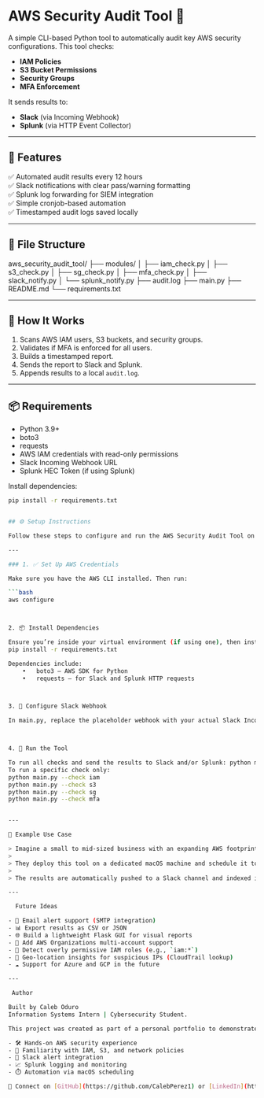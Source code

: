 # AWS Security Audit Tool 🔐

A simple CLI-based Python tool to automatically audit key AWS security configurations. This tool checks:

- **IAM Policies**
- **S3 Bucket Permissions**
- **Security Groups**
- **MFA Enforcement**

It sends results to:
- **Slack** (via Incoming Webhook)
- **Splunk** (via HTTP Event Collector)

---

## 🔧 Features

✅ Automated audit results every 12 hours  
✅ Slack notifications with clear pass/warning formatting  
✅ Splunk log forwarding for SIEM integration  
✅ Simple cronjob-based automation  
✅ Timestamped audit logs saved locally  

---

## 📁 File Structure

aws_security_audit_tool/
├── modules/
│   ├── iam_check.py
│   ├── s3_check.py
│   ├── sg_check.py
│   ├── mfa_check.py
│   ├── slack_notify.py
│   └── splunk_notify.py
├── audit.log
├── main.py
├── README.md
└── requirements.txt

---

## 🚀 How It Works

1. Scans AWS IAM users, S3 buckets, and security groups.  
2. Validates if MFA is enforced for all users.  
3. Builds a timestamped report.  
4. Sends the report to Slack and Splunk.  
5. Appends results to a local `audit.log`.

---

## 📦 Requirements

- Python 3.9+
- boto3
- requests
- AWS IAM credentials with read-only permissions
- Slack Incoming Webhook URL
- Splunk HEC Token (if using Splunk)

Install dependencies:

```bash
pip install -r requirements.txt


## ⚙️ Setup Instructions

Follow these steps to configure and run the AWS Security Audit Tool on your system.

---

### 1. ✅ Set Up AWS Credentials

Make sure you have the AWS CLI installed. Then run:

```bash
aws configure



2. 📦 Install Dependencies

Ensure you’re inside your virtual environment (if using one), then install the required Python packages:
pip install -r requirements.txt

Dependencies include:
	•	boto3 – AWS SDK for Python
	•	requests – for Slack and Splunk HTTP requests



3. 🔗 Configure Slack Webhook

In main.py, replace the placeholder webhook with your actual Slack Incoming Webhook URL:slack_webhook_url = "https://hooks.slack.com/services/your/webhook/url"



4. 📄 Run the Tool

To run all checks and send the results to Slack and/or Splunk: python main.py
To run a specific check only:
python main.py --check iam
python main.py --check s3
python main.py --check sg
python main.py --check mfa 


---

🧠 Example Use Case

> Imagine a small to mid-sized business with an expanding AWS footprint. The security team wants daily visibility into potential risks without relying on expensive enterprise tooling.  
>  
> They deploy this tool on a dedicated macOS machine and schedule it to run every 12 hours using LaunchAgents. It scans for risky IAM permissions, open security groups, public S3 buckets, and users without MFA.  
>  
> The results are automatically pushed to a Slack channel and indexed into Splunk for visualization and correlation. With minimal setup and no ongoing cloud costs, the team now gets actionable alerts and centralized logging — all from one lightweight audit bot.

---

  Future Ideas

- 📧 Email alert support (SMTP integration)
- 📊 Export results as CSV or JSON
- 🌐 Build a lightweight Flask GUI for visual reports
- 🔁 Add AWS Organizations multi-account support
- 🔐 Detect overly permissive IAM roles (e.g., `iam:*`)
- 📍 Geo-location insights for suspicious IPs (CloudTrail lookup)
- ☁️ Support for Azure and GCP in the future

---

 Author

Built by Caleb Oduro
Information Systems Intern | Cybersecurity Student.  

This project was created as part of a personal portfolio to demonstrate:

- 🛠️ Hands-on AWS security experience  
- 🧠 Familiarity with IAM, S3, and network policies  
- 🔔 Slack alert integration  
- 📈 Splunk logging and monitoring  
- ⏱️ Automation via macOS scheduling  

🔗 Connect on [GitHub](https://github.com/CalebPerez1) or [LinkedIn](https://www.linkedin.com/caleb-perez-o) to follow the journey.
